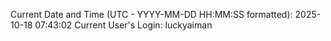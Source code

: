 Current Date and Time (UTC - YYYY-MM-DD HH:MM:SS formatted): 2025-10-18 07:43:02
Current User's Login: luckyaiman
